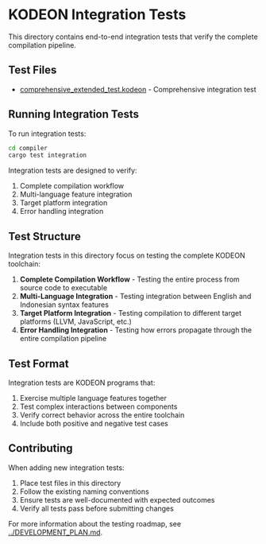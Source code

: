 # KODEON Integration Tests

This directory contains end-to-end integration tests that verify the complete compilation pipeline.

## Test Files

-   [comprehensive_extended_test.kodeon](comprehensive_extended_test.kodeon) - Comprehensive integration test

## Running Integration Tests

To run integration tests:

```bash
cd compiler
cargo test integration
```

Integration tests are designed to verify:

1. Complete compilation workflow
2. Multi-language feature integration
3. Target platform integration
4. Error handling integration

## Test Structure

Integration tests in this directory focus on testing the complete KODEON toolchain:

1. **Complete Compilation Workflow** - Testing the entire process from source code to executable
2. **Multi-Language Integration** - Testing integration between English and Indonesian syntax features
3. **Target Platform Integration** - Testing compilation to different target platforms (LLVM, JavaScript, etc.)
4. **Error Handling Integration** - Testing how errors propagate through the entire compilation pipeline

## Test Format

Integration tests are KODEON programs that:

1. Exercise multiple language features together
2. Test complex interactions between components
3. Verify correct behavior across the entire toolchain
4. Include both positive and negative test cases

## Contributing

When adding new integration tests:

1. Place test files in this directory
2. Follow the existing naming conventions
3. Ensure tests are well-documented with expected outcomes
4. Verify all tests pass before submitting changes

For more information about the testing roadmap, see [../DEVELOPMENT_PLAN.md](../DEVELOPMENT_PLAN.md).
